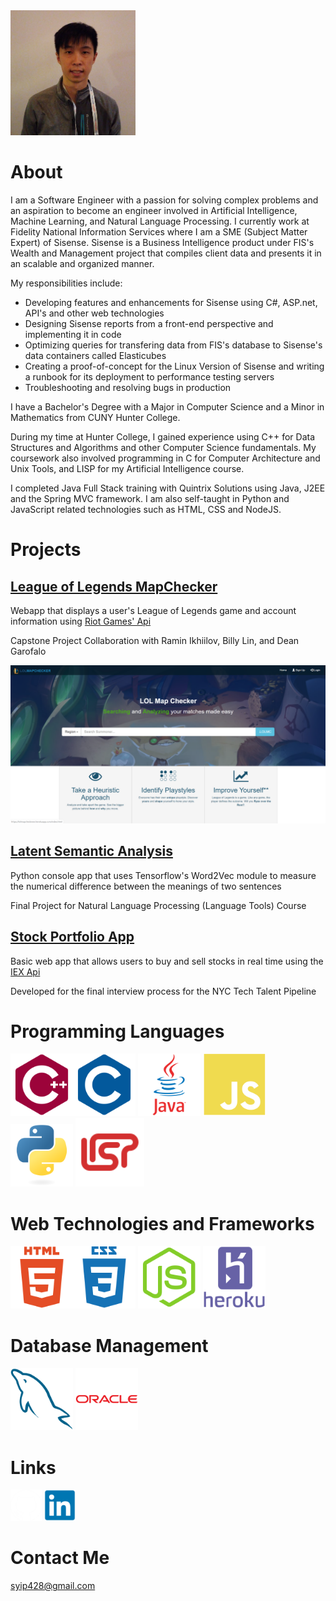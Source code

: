 <img src="/images/pfp.png" width="200" height="200">

# About

I am a Software Engineer with a passion for solving complex problems and an aspiration to become an engineer involved in Artificial Intelligence, Machine Learning, and Natural Language Processing. I currently work at Fidelity National Information Services where I am a SME (Subject Matter Expert) of Sisense. Sisense is a Business Intelligence product under FIS's Wealth and Management project that compiles client data and presents it in an scalable and organized manner. 

My responsibilities include:
- Developing features and enhancements for Sisense using C#, ASP.net, API's and other web technologies
- Designing Sisense reports from a front-end perspective and implementing it in code
- Optimizing queries for transfering data from FIS's database to Sisense's data containers called Elasticubes
- Creating a proof-of-concept for the Linux Version of Sisense and writing a runbook for its deployment to performance testing servers
- Troubleshooting and resolving bugs in production


I have a Bachelor's Degree with a Major in Computer Science and a Minor in Mathematics from CUNY Hunter College.

During my time at Hunter College, I gained experience using C++ for Data Structures and Algorithms and other Computer Science fundamentals.
My coursework also involved programming in C for Computer Architecture and Unix Tools, and LISP for my Artificial Intelligence course. 

I completed Java Full Stack training with Quintrix Solutions using Java, J2EE and the Spring MVC framework.
I am also self-taught in Python and JavaScript related technologies such as HTML, CSS and NodeJS.

# Projects

## [League of Legends MapChecker](./lolmc.md)

Webapp that displays a user's League of Legends game and account information using [Riot Games' Api](https://developer.riotgames.com/)

Capstone Project Collaboration with Ramin Ikhiilov, Billy Lin, and Dean Garofalo

![LoLMC example image](/images/lolmclanding.png)


## [Latent Semantic Analysis](./lsa.md)

Python console app that uses Tensorflow's Word2Vec module to measure the numerical difference between the meanings of two sentences

Final Project for Natural Language Processing (Language Tools) Course


## [Stock Portfolio App](./stockport.md)

Basic web app that allows users to buy and sell stocks in real time using the [IEX Api](https://iexcloud.io/docs/api/)

Developed for the final interview process for the NYC Tech Talent Pipeline


# Programming Languages

<img src="/images/icons/cplusplus-plain.svg" width="100" height="100"><img src="/images/icons/c-plain.svg" width="100" height="100">
<img src="/images/icons/java-original-wordmark.svg" width="100" height="100">
<img src="/images/icons/javascript-plain.svg" width="100" height="100">
<img src="/images/icons/python-original.svg" width="100" height="100">
<img src="/images/icons/lisp.png" width="110" height="110">


# Web Technologies and Frameworks

<img src="/images/icons/html5-plain-wordmark.svg" width="100" height="100"><img src="/images/icons/css3-plain-wordmark.svg" width="100" height="100">
<img src="/images/icons/nodejs-plain.svg" width="100" height="100">
<img src="/images/icons/heroku-plain-wordmark.svg" width="100" height="100">


# Database Management

<img src="/images/icons/mysql-plain.svg" width="100" height="100"> <img src="/images/icons/oracle-original.svg" width="100" height="100">

# Links
<a href="https://www.github.com/doubleyip"><img src="/images/icons/github-icon-white.jpg" width="50" height="50" alt="github"></a>
<a href="https://www.linkedin.com/in/simon-yip-926789142"><img src="/images/icons/linkedin-original.svg" width="50" height="50" alt="LinkedIn"></a>


# Contact Me

syip428@gmail.com
